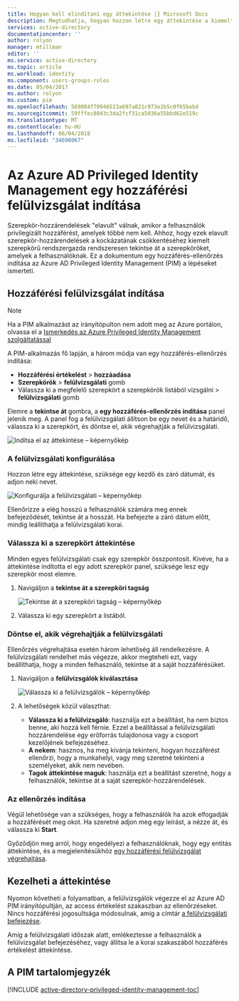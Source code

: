 ```yaml
---
title: Hogyan kell elindítani egy áttekintése |} Microsoft Docs
description: Megtudhatja, hogyan hozzon létre egy áttekintése a kiemelt jogosultságú identitások az Azure Privileged Identity Management alkalmazással.
services: active-directory
documentationcenter: ''
author: rolyon
manager: mtillman
editor: ''
ms.service: active-directory
ms.topic: article
ms.workload: identity
ms.component: users-groups-roles
ms.date: 05/04/2017
ms.author: rolyon
ms.custom: pim
ms.openlocfilehash: 569084f70946523a697a821c973e2b5c0f65babd
ms.sourcegitcommit: 59fffec8043c3da2fcf31ca5036a55bbd62e519c
ms.translationtype: MT
ms.contentlocale: hu-HU
ms.lasthandoff: 06/04/2018
ms.locfileid: "34698067"
---
```

# <a name="how-to-start-an-access-review-in-azure-ad-privileged-identity-management"></a>Az Azure AD Privileged Identity Management egy hozzáférési felülvizsgálat indítása
Szerepkör-hozzárendelések "elavult" válnak, amikor a felhasználók privilegizált hozzáférést, amelyek többé nem kell. Ahhoz, hogy ezek elavult szerepkör-hozzárendelések a kockázatának csökkentéséhez kiemelt szerepkörű rendszergazda rendszeresen tekintse át a szerepköröket, amelyek a felhasználóknak. Ez a dokumentum egy hozzáférés-ellenőrzés indítása az Azure AD Privileged Identity Management (PIM) a lépéseket ismerteti.

## <a name="start-an-access-review"></a>Hozzáférési felülvizsgálat indítása
> [!NOTE]
> Ha a PIM alkalmazást az irányítópulton nem adott meg az Azure portálon, olvassa el a [Ismerkedés az Azure Privileged Identity Management szolgáltatással](active-directory-privileged-identity-management-getting-started.md)
> 
> 

A PIM-alkalmazás fő lapján, a három módja van egy hozzáférés-ellenőrzés indítása:

* **Hozzáférési értékelést** > **hozzáadása**
* **Szerepkörök** > **felülvizsgálati** gomb
* Válassza ki a megfelelő szerepkört a szerepkörök listából vizsgálni > **felülvizsgálati** gomb

Elemre a **tekintse át** gombra, a **egy hozzáférés-ellenőrzés indítása** panel jelenik meg. A panel fog a felülvizsgálati állítson be egy nevet és a határidő, válassza ki a szerepkört, és döntse el, akik végrehajtják a felülvizsgálati.

![Indítsa el az áttekintése – képernyőkép][1]

### <a name="configure-the-review"></a>A felülvizsgálati konfigurálása
Hozzon létre egy áttekintése, szüksége egy kezdő és záró dátumát, és adjon neki nevet.

![Konfigurálja a felülvizsgálati – képernyőkép][2]

Ellenőrizze a elég hosszú a felhasználók számára meg ennek befejeződését, tekintse át a hosszát. Ha befejezte a záró dátum előtt, mindig leállíthatja a felülvizsgálati korai.

### <a name="choose-a-role-to-review"></a>Válassza ki a szerepkört áttekintése
Minden egyes felülvizsgálati csak egy szerepkör összpontosít. Kivéve, ha a áttekintése indította el egy adott szerepkör panel, szüksége lesz egy szerepkör most elemre.

1. Navigáljon a **tekintse át a szerepköri tagság**
   
    ![Tekintse át a szerepköri tagság – képernyőkép][3]
2. Válassza ki egy szerepkört a listából.

### <a name="decide-who-will-perform-the-review"></a>Döntse el, akik végrehajtják a felülvizsgálati
Ellenőrzés végrehajtása esetén három lehetőség áll rendelkezésre. A felülvizsgálati rendelhet más végezze, akkor megteheti ezt, vagy beállíthatja, hogy a minden felhasználó, tekintse át a saját hozzáférésüket.

1. Navigáljon a **felülvizsgálók kiválasztása**
   
    ![Válassza ki a felülvizsgálók – képernyőkép][4]
2. A lehetőségek közül választhat:
   
   * **Válassza ki a felülvizsgáló**: használja ezt a beállítást, ha nem biztos benne, aki hozzá kell férnie. Ezzel a beállítással a felülvizsgálati hozzárendelése egy erőforrás tulajdonosa vagy a csoport kezelőjének befejezéséhez.
   * **A nekem**: hasznos, ha meg kívánja tekinteni, hogyan hozzáférést ellenőrzi, hogy a munkahelyi, vagy meg szeretné tekinteni a személyeket, akik nem nevében.
   * **Tagok áttekintése maguk**: használja ezt a beállítást szeretné, hogy a felhasználók, tekintse át a saját szerepkör-hozzárendelések.

### <a name="start-the-review"></a>Az ellenőrzés indítása
Végül lehetősége van a szükséges, hogy a felhasználók ha azok elfogadják a hozzáférését meg okot. Ha szeretné adjon meg egy leírást, a nézze át, és válassza ki **Start**.

Győződjön meg arról, hogy engedélyezi a felhasználóknak, hogy egy entitás áttekintése, és a megjelenítésükhöz [egy hozzáférési felülvizsgálat végrehajtása](active-directory-privileged-identity-management-how-to-perform-security-review.md).

## <a name="manage-the-access-review"></a>Kezelheti a áttekintése
Nyomon követheti a folyamatban, a felülvizsgálók végezze el az Azure AD PIM irányítópultján, az access értékelést szakaszban az ellenőrzéseket. Nincs hozzáférési jogosultsága módosulnak, amíg a címtár [a felülvizsgálati befejezése](active-directory-privileged-identity-management-how-to-complete-review.md).

Amíg a felülvizsgálati időszak alatt, emlékeztesse a felhasználók a felülvizsgálat befejezéséhez, vagy állítsa le a korai szakaszából hozzáférés értékelést áttekintése.

<!--Every topic should have next steps and links to the next logical set of content to keep the customer engaged-->
## <a name="pim-table-of-contents"></a>A PIM tartalomjegyzék
[!INCLUDE [active-directory-privileged-identity-management-toc](../../includes/active-directory-privileged-identity-management-toc.md)]

<!--Image references-->

[1]: ./media/active-directory-privileged-identity-management-how-to-start-security-review/PIM_start_review.png
[2]: ./media/active-directory-privileged-identity-management-how-to-start-security-review/PIM_review_configure.png
[3]: ./media/active-directory-privileged-identity-management-how-to-start-security-review/PIM_review_role.png
[4]: ./media/active-directory-privileged-identity-management-how-to-start-security-review/PIM_review_reviewers.png
